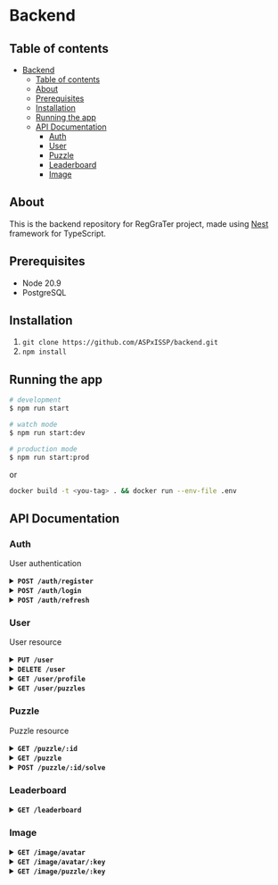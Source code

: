 # Backend

## Table of contents  
- [Backend](#backend)
  - [Table of contents](#table-of-contents)
  - [About](#about)
  - [Prerequisites](#prerequisites)
  - [Installation](#installation)
  - [Running the app](#running-the-app)
  - [API Documentation](#api-documentation)
    - [Auth](#auth)
    - [User](#user)
    - [Puzzle](#puzzle)
    - [Leaderboard](#leaderboard)
    - [Image](#image)

## About
This is the backend repository for RegGraTer project, made using [Nest](https://github.com/nestjs/nest) framework for TypeScript.

## Prerequisites
* Node 20.9
* PostgreSQL

## Installation

1. `git clone https://github.com/ASPxISSP/backend.git`
2. `npm install`

## Running the app

```bash
# development
$ npm run start

# watch mode
$ npm run start:dev

# production mode
$ npm run start:prod
```
or 
```bash
docker build -t <you-tag> . && docker run --env-file .env
```

## API Documentation

### Auth

User authentication

<details>
<summary><strong><code>POST /auth/register</code></strong></summary>

<br/>

Register new user

**Body**
```json
{
    "email": "email@example.com",
    "password": "passwd!1",
    "name": "Magical User",
    "imageUri": "bucket/avatars/avatar.png"
}
```

**Response**

* **201** - user created
```json
{
    "message": "User created successfully"
}
```
* **400** - validation error
```json
{
    "message": <error message> | [<error messages>],
    "error": <error>,
    "statusCode": 400
}
```

* **409** - conflict
```json
{
    "message": "User already exists",
    "statusCode": 409
}
```

</details>

<details>
<summary><strong><code>POST /auth/login</code></strong></summary>

<br/>

Login user

**Body**
```json
{
    "email": "email@example.com",
    "password": "passwd!1",
}
```

**Response**

* **200**
```json
{
    "accessToken": <token>,
    "refreshToken": <token>
}
```

* **401** - Unauthorized
```json
{
    "message": "Unauthorized",
    "statusCode": 401
}
```

</details>

<details>
<summary><strong><code>POST /auth/refresh</code></strong></summary>

<br/>

Refresh access token

**Body**
```json
{
    "refreshToken": <refresh token>
}
```

**Response**

* **200**
```json
{
    "accessToken": <access token>,
    "refreshToken": <refresh token>
}
```

* **400** - validation error
```json
{
    "error": "Bad Request",
    "statusCode": 400
}
```

* **401** - Unauthorized
```json
{
    "error": "Unauthorized",
    "statusCode": 401
}
```

</details>

### User

User resource

<details>
<summary><strong><code>PUT /user</code></strong></summary>

<br/>

Update user profile

**Headers**
```
Authorization: Bearer <access token>
```

**Response**

* **200**
```json
{
    "id": "22da87a9-55cd-49fd-9ed1-adb3602b0b01",
    "email": "test1@test.com",
    "password": "$2b$10$bEnzCbU0y0g7fE0BHxVVm.3aa03.oC5hgJMGlzpiOOGVWqTt49x46",
    "name": "user2",
    "score": 0,
    "imageId": 0,
    "createdAt": "2023-11-09T11:34:27.742Z",
    "updatedAt": "2023-12-14T11:11:05.490Z"
}
```

* **400** - Bad Request
```json
{
    "message": [
        <error message>
    ],
    "error": "Bad Request",
    "statusCode": 400
}
```

* **401** - Unauthorized
```json
{
    "error": "Unauthorized",
    "statusCode": 401
}
```

</details>

<details>
<summary><strong><code>DELETE /user</code></strong></summary>

<br/>

Delete user

**Headers**
```
Authorization: Bearer <access token>
```

**Response**

* **204**


* **400** - Bad Request
```json
{
    "message": [
        <error message>
    ],
    "error": "Bad Request",
    "statusCode": 400
}
```

* **401** - Unauthorized
```json
{
    "error": "Unauthorized",
    "statusCode": 401
}
```

</details>

<details>
<summary><strong><code>GET /user/profile</code></strong></summary>

<br/>

Get user profile

**Headers**
```
Authorization: Bearer <access token>
```

**Response**

* **200**
```json
{
    "id": "22da87a9-55cd-49fd-9ed1-adb3602b0b01",
    "email": "test2@test.com",
    "name": "user2",
    "imageId": 0,
    "score": 0
}
```

* **400** - Bad Request
```json
{
    "message": [
        <error message>
    ],
    "error": "Bad Request",
    "statusCode": 400
}
```

* **401** - Unauthorized
```json
{
    "error": "Unauthorized",
    "statusCode": 401
}
```

</details>

<details>
<summary><strong><code>GET /user/puzzles</code></strong></summary>

<br/>

Get user puzzles

**Headers**
```
Authorization: Bearer <access token>
```

**Query params**
* `city` - string, (default empty). If present, will return all puzzles from given city with additional PuzzleSolve props

**Response**

* **200** - /user/puzzles
```json
[
    {
        "id": 1,
        "solution": "prisma",
        "difficulty": "MEDIUM",
        "latitude": 51,
        "longitude": 67,
        "address": "ul. Nożownicza 13, Wrocław",
        "city": "Wrocław",
        "imageUri": "prisma-erd.svg",
        "puzzleOrder": 1
    }
]
```

* **200** - /user/puzzles?city=Wrocław
```json
[
    {
        "id": 1,
        "solution": "prisma",
        "difficulty": "MEDIUM",
        "latitude": 51,
        "longitude": 67,
        "address": "ul. Nożownicza 13, Wrocław",
        "city": "Wrocław",
        "imageUri": "prisma-erd.svg",
        "puzzleOrder": 1,
        "isSolved": true,
        "isUnlocked": true
    },
    {
        "id": 2,
        "solution": "adios",
        "difficulty": "HARD",
        "latitude": 50,
        "longitude": 61,
        "address": "ul. Kuźnicza 10, Wrocław",
        "city": "Wrocław",
        "imageUri": "adios.png",
        "puzzleOrder": 2,
        "isSolved": false,
        "isUnlocked": true
    },
    {
        "id": 3,
        "solution": "rynek",
        "difficulty": "HARD",
        "latitude": 51.11,
        "longitude": 67.01,
        "address": "Rynek 7, Wrocław",
        "city": "Wrocław",
        "imageUri": "rynek.svg",
        "puzzleOrder": 3,
        "isSolved": false,
        "isUnlocked": false
    }
]
```

* **400** - Bad Request
```json
{
    "message": [
        <error message>
    ],
    "error": "Bad Request",
    "statusCode": 400
}
```

* **401** - Unauthorized
```json
{
    "error": "Unauthorized",
    "statusCode": 401
}
```

</details>

### Puzzle

Puzzle resource

<details>
<summary><strong><code>GET /puzzle/:id</code></strong></summary>

<br/>

Get puzzle

**Params**

* `id` - int

**Response**

* **200**
```json
{
    "id": 1,
    "solution": "solution",
    "difficulty": "MEDIUM",
    "latitude": 51.110252,
    "longitude": 17.030915,
    "address": "Rynek",
    "city": "Wrocław",
    "imageUri": "s3://bucket/image"
}
```

* **400** - Bad Request
```json
{
    "message": [
        <error message>
    ],
    "error": "Bad Request",
    "statusCode": 400
}
```

</details>

<details>
<summary><strong><code>GET /puzzle</code></strong></summary>

<br/>

Get list of puzzles

**Query params**

* `size` - int, 1-100 (default 10)
* `page` - int, min 1 (default 1)
* `city` - string (default empty)

**Response**

* **200**
```json
{
    "data": [
        {
            "id": 1,
            "solution": "solution",
            "difficulty": "MEDIUM",
            "latitude": 51.110252,
            "longitude": 17.030915,
            "address": "Rynek 13, 50-003 Wrocław",
            "city": "Wrocław",
            "imageUri": "image.svg"
        },
        ...
    ],
    "meta": {
        "page": 1,
        "size": 10,
        "total": 1
    }
}
```

* **400** - Bad Request
```json
{
    "message": [
        <error message>
    ],
    "error": "Bad Request",
    "statusCode": 400
}
```

</details>

<details>
<summary><strong><code>POST /puzzle/:id/solve</code></strong></summary>

<br/>

Solve a puzzle

**Headers**
```
Content-Type: application/json
Authorization: Bearer <access token>
```

**Params**

* `id` - int

**Body**
```json
{
    "solution": "solution",
    "latitude": 51.110316,
    "longitude": 17.030929
}
```

**Response**

* **204**
```json
{
    "score": 20
}
```

* **400** - Bad Request
```json
{
    "message": [
        <error message>
    ],
    "error": "Bad Request",
    "statusCode": 400
}
```

* **401** - Unauthorized
```json
{
    "message": "Unauthorized",
    "statusCode": 401
}
```

* **422** - Unprocessable Entity 
```json
{
    "message": "Invalid solution or location",
    "error": "Unprocessable Entity",
    "statusCode": 422
}
```

</details>

### Leaderboard

<details>
<summary><strong><code>GET /leaderboard</code></strong></summary>

<br/>

Get leaderboard list

**Query params**

* `size` - int, 1-100 (default 10)
* `city` - string, (default empty)

**Response**

* **200**
```json
[
    {
        "id": "d01fc20c-a754-40e6-9af9-85b24366a445",
        "name": "user2",
        "score": 20,
        "imageId": 0
    },
    {
        "id": "08ce3039-1e71-4de2-8b56-1abe5e65ba41",
        "name": "user2",
        "score": 0,
        "imageId": 0
    }
]
```

</details>

### Image

<details>
<summary><strong><code>GET /image/avatar</code></strong></summary>

<br/>

Get list of avatars

**Response**

* **200**
```json
[
    {
        "name": "adios.png",
        "url": "https://zpp-bucket.s3.eu-central-1.amazonaws.com/avatars/adios.png"
    },
    {
        "name": "pan_puzel.png",
        "url": "https://zpp-bucket.s3.eu-central-1.amazonaws.com/avatars/pan_puzel.png"
    },
    {
        "name": "pani_puzel.png",
        "url": "https://zpp-bucket.s3.eu-central-1.amazonaws.com/avatars/pani_puzel.png"
    }
]
```

</details>

<details>
<summary><strong><code>GET /image/avatar/:key</code></strong></summary>

<br/>

Get single avatar by key

**Params**
* `key` - key of the resource, based on `imageUri` columns in database, which corresponds to object Key in S3 bucket

**Response**

* **200**
```json
{
        "name": "adios.png",
        "url": "https://zpp-bucket.s3.eu-central-1.amazonaws.com/avatars/adios.png"
}
```

</details>

<details>
<summary><strong><code>GET /image/puzzle/:key</code></strong></summary>

<br/>

Get single puzzle by key. Returned `url` prop is a signed resource url valid for 1h

**Params**
* `key` - key of the resource, based on `imageUri` columns in database, which corresponds to object Key in S3 bucket

**Response**

* **200**
```json
{
    "name": "prisma-erd.svg",
    "url": "https://zpp-bucket.s3.eu-central-1.amazonaws.com/puzzles/prisma-erd.svg?X-Amz-Algorithm=AWS4-HMAC-SHA256&X-Amz-Content-Sha256=UNSIGNED-PAYLOAD&X-Amz-Credential=AKIAZPQRBDIY352F75GP%2F20231222%2Feu-central-1%2Fs3%2Faws4_request&X-Amz-Date=20231222T105613Z&X-Amz-Expires=3600&X-Amz-Signature=fdb3836dd5bee68c5191dff08d73a0b5abd2c37a59a630ba764990ccc5531d28&X-Amz-SignedHeaders=host&x-id=GetObject"
}
```

</details>
